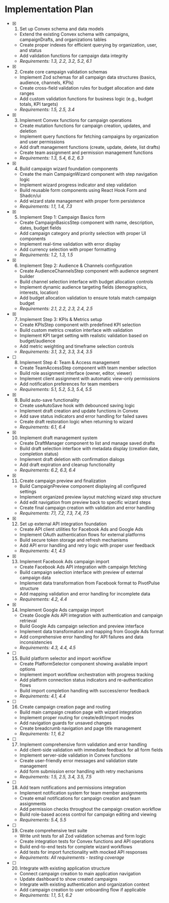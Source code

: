 # Implementation Plan

- [x] 1. Set up Convex schema and data models
  - Extend the existing Convex schema with campaigns, campaignDrafts, and organizations tables
  - Create proper indexes for efficient querying by organization, user, and status
  - Add validation functions for campaign data integrity
  - _Requirements: 1.3, 2.2, 3.2, 5.2, 6.1_

- [x] 2. Create core campaign validation schemas
  - Implement Zod schemas for all campaign data structures (basics, audience, channels, KPIs)
  - Create cross-field validation rules for budget allocation and date ranges
  - Add custom validation functions for business logic (e.g., budget totals, KPI targets)
  - _Requirements: 1.5, 2.5, 3.4_

- [x] 3. Implement Convex functions for campaign operations
  - Create mutation functions for campaign creation, updates, and deletion
  - Implement query functions for fetching campaigns by organization and user permissions
  - Add draft management functions (create, update, delete, list drafts)
  - Create team assignment and permission management functions
  - _Requirements: 1.3, 5.4, 6.2, 6.3_

- [x] 4. Build campaign wizard foundation components
  - Create the main CampaignWizard component with step navigation logic
  - Implement wizard progress indicator and step validation
  - Build reusable form components using React Hook Form and Shadcn/ui
  - Add wizard state management with proper form persistence
  - _Requirements: 1.1, 1.4, 7.3_

- [x] 5. Implement Step 1: Campaign Basics form
  - Create CampaignBasicsStep component with name, description, dates, budget fields
  - Add campaign category and priority selection with proper UI components
  - Implement real-time validation with error display
  - Add currency selection with proper formatting
  - _Requirements: 1.2, 1.3, 1.5_

- [x] 6. Implement Step 2: Audience & Channels configuration
  - Create AudienceChannelsStep component with audience segment builder
  - Build channel selection interface with budget allocation controls
  - Implement dynamic audience targeting fields (demographics, interests, location)
  - Add budget allocation validation to ensure totals match campaign budget
  - _Requirements: 2.1, 2.2, 2.3, 2.4, 2.5_

- [x] 7. Implement Step 3: KPIs & Metrics setup
  - Create KPIsStep component with predefined KPI selection
  - Build custom metrics creation interface with validation
  - Implement KPI target setting with realistic validation based on budget/audience
  - Add metric weighting and timeframe selection controls
  - _Requirements: 3.1, 3.2, 3.3, 3.4, 3.5_

- [ ] 8. Implement Step 4: Team & Access management
  - Create TeamAccessStep component with team member selection
  - Build role assignment interface (owner, editor, viewer)
  - Implement client assignment with automatic view-only permissions
  - Add notification preferences for team members
  - _Requirements: 5.1, 5.2, 5.3, 5.4, 5.5_

- [x] 9. Build auto-save functionality
  - Create useAutoSave hook with debounced saving logic
  - Implement draft creation and update functions in Convex
  - Add save status indicators and error handling for failed saves
  - Create draft restoration logic when returning to wizard
  - _Requirements: 6.1, 6.4_

- [x] 10. Implement draft management system
  - Create DraftManager component to list and manage saved drafts
  - Build draft selection interface with metadata display (creation date, completion status)
  - Implement draft deletion with confirmation dialogs
  - Add draft expiration and cleanup functionality
  - _Requirements: 6.2, 6.3, 6.4_

- [x] 11. Create campaign preview and finalization
  - Build CampaignPreview component displaying all configured settings
  - Implement organized preview layout matching wizard step structure
  - Add edit navigation from preview back to specific wizard steps
  - Create final campaign creation with validation and error handling
  - _Requirements: 7.1, 7.2, 7.3, 7.4, 7.5_

- [x] 12. Set up external API integration foundation
  - Create API client utilities for Facebook Ads and Google Ads
  - Implement OAuth authentication flows for external platforms
  - Build secure token storage and refresh mechanisms
  - Add API error handling and retry logic with proper user feedback
  - _Requirements: 4.1, 4.5_

- [x] 13. Implement Facebook Ads campaign import
  - Create Facebook Ads API integration with campaign fetching
  - Build campaign selection interface with preview of external campaign data
  - Implement data transformation from Facebook format to PivotPulse structure
  - Add mapping validation and error handling for incomplete data
  - _Requirements: 4.2, 4.4_

- [x] 14. Implement Google Ads campaign import

  - Create Google Ads API integration with authentication and campaign retrieval
  - Build Google Ads campaign selection and preview interface
  - Implement data transformation and mapping from Google Ads format
  - Add comprehensive error handling for API failures and data inconsistencies
  - _Requirements: 4.3, 4.4, 4.5_

- [ ] 15. Build platform selector and import workflow
  - Create PlatformSelector component showing available import options
  - Implement import workflow orchestration with progress tracking
  - Add platform connection status indicators and re-authentication flows
  - Build import completion handling with success/error feedback
  - _Requirements: 4.1, 4.4_

- [ ] 16. Create campaign creation page and routing
  - Build main campaign creation page with wizard integration
  - Implement proper routing for create/edit/import modes
  - Add navigation guards for unsaved changes
  - Create breadcrumb navigation and page title management
  - _Requirements: 1.1, 6.2_

- [ ] 17. Implement comprehensive form validation and error handling
  - Add client-side validation with immediate feedback for all form fields
  - Implement server-side validation in Convex functions
  - Create user-friendly error messages and validation state management
  - Add form submission error handling with retry mechanisms
  - _Requirements: 1.5, 2.5, 3.4, 3.5, 7.5_

- [ ] 18. Add team notifications and permissions integration
  - Implement notification system for team member assignments
  - Create email notifications for campaign creation and team assignments
  - Add permission checks throughout the campaign creation workflow
  - Build role-based access control for campaign editing and viewing
  - _Requirements: 5.4, 5.5_

- [ ] 19. Create comprehensive test suite
  - Write unit tests for all Zod validation schemas and form logic
  - Create integration tests for Convex functions and API operations
  - Build end-to-end tests for complete wizard workflows
  - Add tests for import functionality with mocked API responses
  - _Requirements: All requirements - testing coverage_

- [ ] 20. Integrate with existing application structure
  - Connect campaign creation to main application navigation
  - Update dashboard to show created campaigns
  - Integrate with existing authentication and organization context
  - Add campaign creation to user onboarding flow if applicable
  - _Requirements: 1.1, 5.1, 6.2_
